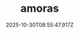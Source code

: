 ---
title: "amoras"
description: ""
image: "/uploads/photos/1761814547910-amoras.webp"
display: "/uploads/photos/1761814547910-amoras-display.webp"
thumbnail: "/uploads/photos/1761814547910-amoras-thumb.webp"
width: 4000
height: 6000
featured: true
date: 2025-10-30T08:55:47.917Z
order: 0
---